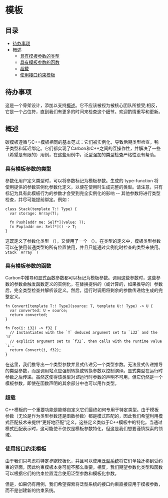 # 模板

## 目录

- [待办事项](#todo)
- 概述
  - [具有模板参数的类型](#types-with-template-parameters)
  - [具有模板参数的函数](#functions-with-template-parameters)
  - [超载](#overloading)
  - [使用接口约束模板](#constraining-templates-with-interfaces)

## 待办事项

这是一个骨架设计，添加以支持[概述](README.md)。它不应该被视为被核心团队所接受;相反，它是一个占位符，直到我们有更多的时间来检查这个细节。欢迎酌情重写和更新。

## 概述

碳模板遵循与C++模板相同的基本范式：它们被实例化，导致后期类型检查，鸭子类型和延迟绑定。它们都实现了Carbon和C++之间的互操作性，并解决了一些（希望是有限的）用例，在这些用例中，泛型强加的类型检查严格性没有帮助。

### 具有模板参数的类型

参数化用户定义类型时，可以将参数标记为模板参数。生成的 type-function 将使用提供的参数实例化参数化定义，以便在使用时生成完整的类型。请注意，只有标记为具有此模板行为的参数才会受到完全实例化的影响 -- 其他参数将进行类型检查，并尽可能提前绑定。例如：

```
class Stack(template T:! Type) {
  var storage: Array(T);

  fn Push[addr me: Self*](value: T);
  fn Pop[addr me: Self*]() -> T;
}
```

这既定义了参数化类型 （），又使用了一个 （）。在类型的定义中，模板类型参数可以在使用普通类型的所有位置使用，并且只能通过实例化时检查的类型来使用。`Stack``Array``T`

### 具有模板参数的函数

Carbon中推导和显式函数参数都可以标记为模板参数。调用这些参数时，这些参数的参数会触发函数定义的实例化，在替换提供的（或计算的，如果推导的）参数后，完全类型检查并解析该定义。然后，运行时调用将剩余的参数传递给生成的完整定义。

```
fn Convert[template T:! Type](source: T, template U:! Type) -> U {
  var converted: U = source;
  return converted;
}

fn Foo(i: i32) -> f32 {
  // Instantiates with the `T` deduced argument set to `i32` and the `U`
  // explicit argument set to `f32`, then calls with the runtime value `i`.
  return Convert(i, f32);
}
```

在这里，我们推导出一个类型参数并显式传递另一个类型参数。无法显式传递推导的类型参数，而是调用站点应强制转换或转换参数以控制演绎。显式类型在运行时参数之后传递。虽然这使得该类型对*该*运行时参数的声明不可用，但它仍然是一个模板参数，即使在函数声明的其余部分中也可以用作类型。

### 超载

C++模板的一个重要功能是能够自定义它们最终如何专用于特定类型。由于模板参数（无论是作为类型参数还是函数参数）都是模式匹配的，因此我们希望利用模式匹配技术来提供“更好地匹配”定义，这些定义类似于C++模板中的特化。当通过模式匹配表示时，这可能使不仅仅是模板参数特化，但这是我们想要谨慎探索的领域。

### 使用接口约束模板

由于我们只考虑将特定*参数*模板化，并且可以使用[泛型系统](README.md#generics)将它们单独迁移到受约束的界面，因此约束模板本身可能不那么重要。相反，我们期望参数化类型和函数可以根据它们的约束位置混合使用泛型参数和模板化参数。

但是，如果仍有用例，我们希望探索将泛型系统的接口约束直接应用于模板参数，而不是创建新的约束系统。